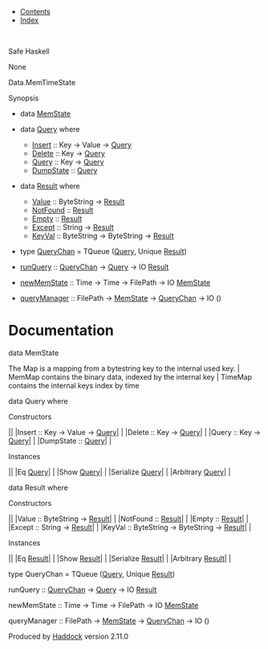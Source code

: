 -   [Contents](index.html)
-   [Index](doc-index.html)

 

Safe Haskell

None

Data.MemTimeState

Synopsis

-   data [MemState](#t:MemState)
-   data [Query](#t:Query) where
    -   [Insert](#v:Insert) :: Key -\> Value -\> [Query](Data-MemTimeState.html#t:Query)
    -   [Delete](#v:Delete) :: Key -\> [Query](Data-MemTimeState.html#t:Query)
    -   [Query](#v:Query) :: Key -\> [Query](Data-MemTimeState.html#t:Query)
    -   [DumpState](#v:DumpState) :: [Query](Data-MemTimeState.html#t:Query)

-   data [Result](#t:Result) where
    -   [Value](#v:Value) :: ByteString -\> [Result](Data-MemTimeState.html#t:Result)
    -   [NotFound](#v:NotFound) :: [Result](Data-MemTimeState.html#t:Result)
    -   [Empty](#v:Empty) :: [Result](Data-MemTimeState.html#t:Result)
    -   [Except](#v:Except) :: String -\> [Result](Data-MemTimeState.html#t:Result)
    -   [KeyVal](#v:KeyVal) :: ByteString -\> ByteString -\> [Result](Data-MemTimeState.html#t:Result)

-   type [QueryChan](#t:QueryChan) = TQueue ([Query](Data-MemTimeState.html#t:Query), Unique [Result](Data-MemTimeState.html#t:Result))
-   [runQuery](#v:runQuery) :: [QueryChan](Data-MemTimeState.html#t:QueryChan) -\> [Query](Data-MemTimeState.html#t:Query) -\> IO [Result](Data-MemTimeState.html#t:Result)
-   [newMemState](#v:newMemState) :: Time -\> Time -\> FilePath -\> IO [MemState](Data-MemTimeState.html#t:MemState)
-   [queryManager](#v:queryManager) :: FilePath -\> [MemState](Data-MemTimeState.html#t:MemState) -\> [QueryChan](Data-MemTimeState.html#t:QueryChan) -\> IO ()

Documentation
=============

data MemState

The Map is a mapping from a bytestring key to the internal used key. | MemMap contains the binary data, indexed by the internal key | TimeMap contains the internal keys index by time

data Query where

Constructors

||
|Insert :: Key -\> Value -\> [Query](Data-MemTimeState.html#t:Query)| |
|Delete :: Key -\> [Query](Data-MemTimeState.html#t:Query)| |
|Query :: Key -\> [Query](Data-MemTimeState.html#t:Query)| |
|DumpState :: [Query](Data-MemTimeState.html#t:Query)| |

Instances

||
|Eq [Query](Data-MemTimeState.html#t:Query)| |
|Show [Query](Data-MemTimeState.html#t:Query)| |
|Serialize [Query](Data-MemTimeState.html#t:Query)| |
|Arbitrary [Query](Data-MemTimeState.html#t:Query)| |

data Result where

Constructors

||
|Value :: ByteString -\> [Result](Data-MemTimeState.html#t:Result)| |
|NotFound :: [Result](Data-MemTimeState.html#t:Result)| |
|Empty :: [Result](Data-MemTimeState.html#t:Result)| |
|Except :: String -\> [Result](Data-MemTimeState.html#t:Result)| |
|KeyVal :: ByteString -\> ByteString -\> [Result](Data-MemTimeState.html#t:Result)| |

Instances

||
|Eq [Result](Data-MemTimeState.html#t:Result)| |
|Show [Result](Data-MemTimeState.html#t:Result)| |
|Serialize [Result](Data-MemTimeState.html#t:Result)| |
|Arbitrary [Result](Data-MemTimeState.html#t:Result)| |

type QueryChan = TQueue ([Query](Data-MemTimeState.html#t:Query), Unique [Result](Data-MemTimeState.html#t:Result))

runQuery :: [QueryChan](Data-MemTimeState.html#t:QueryChan) -\> [Query](Data-MemTimeState.html#t:Query) -\> IO [Result](Data-MemTimeState.html#t:Result)

newMemState :: Time -\> Time -\> FilePath -\> IO [MemState](Data-MemTimeState.html#t:MemState)

queryManager :: FilePath -\> [MemState](Data-MemTimeState.html#t:MemState) -\> [QueryChan](Data-MemTimeState.html#t:QueryChan) -\> IO ()

Produced by [Haddock](http://www.haskell.org/haddock/) version 2.11.0
